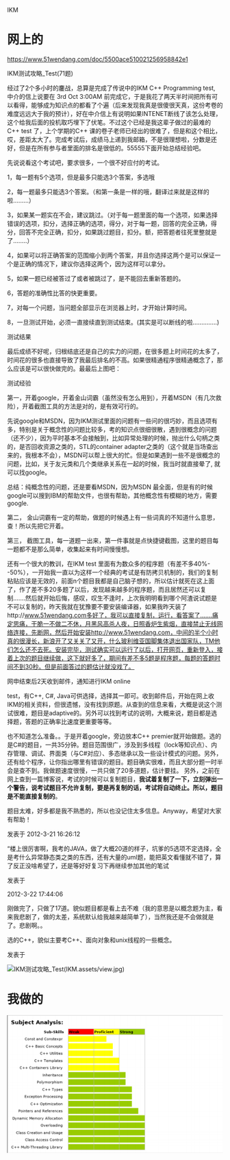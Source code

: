 IKM

# 网上的

https://www.51wendang.com/doc/5500ace510021256958842e1

 IKM测试攻略_Test(71题)

经过了2个多小时的鏖战，总算是完成了传说中的IKM C++ Programming test, 中介的信上说要在 3rd Oct 3:00AM 前完成它，于是我花了两天半时间把所有可以看得，能够成为知识点的都看了个遍（后来发现我真是很傻很天真，这份考卷的难度远远大于我的预计），好在中介信上有说明如果INTENET断线了该怎么处理，这个给我后面的投机取巧埋下了伏笔。不过这个已经是我这辈子做过的最难的C++ test 了，上个学期的C++ 课的卷子老师已经出的很难了，但是和这个相比，哎，差距太大了。完成考试后，成绩马上递到我邮箱，不是很理想啦，分数是还好，但是在所有参与者里面的排名是很低的。55555下面开始总结经验吧。



先说说看这个考试吧，要求很多，一个很不好应付的考试。

1，每一题有5个选项，但是最多只能选3个答案，多选哦

2，每一题最多只能选3个答案。（和第一条是一样的哦，翻译过来就是这样的啦.........）



3，如果某一题实在不会，建议跳过。（对于每一题里面的每一个选项，如果选择错误的选项，扣分，选择正确的选项，得分，对于每一题，回答的完全正确，得分，回答不完全正确，扣分，如果跳过题目，扣分。额，把答题者往死里整就是了........）

4，如果可以将正确答案的范围缩小到两个答案，并且你选择这两个是可以保证一个是正确的情况下，建议你选择这两个，因为这样可以拿分。

5，如果一题已经被答过了或者被跳过了，是不能回去重新答题的。

6，答题的准确性比答的快更重要。



7，对每一个问题，当问题全部显示在浏览器上时，才开始计算时间。



8，一旦测试开始，必须一直接续直到测试结束。(其实是可以断线的啦..............)



测试结果



最后成绩不好呢，归根结底还是自己的实力的问题，在很多题上时间花的太多了，时间花的很多也直接导致了我最后排名的不高。如果很精通程序很精通概念了，那么应该是可以很快做完的。最最后上图吧：



测试经验

第一，开着google，开着金山词霸（虽然没有怎么用到），开着MSDN（有几次救险），开着截图工具的方法是对的，是有效可行的。



先说google和MSDN，因为IKM测试里面的问题有一些问的很巧妙，而且选项有多，特别是关于概念性的问题比较多，考的知识点很细很散，遇到很概念的问题（还不少），因为平时基本不会接触到，比如异常处理的时候，抛出什么句柄之类的，是否回收资源之类的，STL的container adapter之类的（这个就是当场查出来的，我根本不会），MSDN可以帮上很大的忙。但是如果遇到一些不是很概念的问题，比如，关于友元类和几个类继承关系在一起的时候，我当时就直接晕了, 就可以找google。

总结：纯概念性的问题，还是要看MSDN，因为MSDN 最全面，但是有的时候google可以搜到IBM的帮助文件，也很有帮助，其他概念性有模糊的地方，需要google.





第二， 金山词霸有一定的帮助，做题的时候遇上有一些词真的不知道什么意思，查！所以先把它开着。



第三， 截图工具，每一道题一出来，第一件事就是点快捷键截图，这里的题目每一题都不是那么简单，收集起来有时间慢慢想。



还有一个很大的教训，在IKM test 里面有为数众多的程序题（有差不多40%--50%），一开始我一直以为这样一个经典的考试是有防拷贝机制的，我们的复制粘贴应该是无效的，前面n个题目我都是自己脑子想的，所以估计就死在这上面了，作了差不多20多题了以后，发现越来越多的程序题，而且居然还可以复制.......然后就开始后悔，感叹，叹生不逢时，上次我明明看到哪个阿渣说试题是不可以复制的，昨天我就在犹豫要不要安装编译器，如果我昨天装了http://www.51wendang.com多好了，我可以直接复制，运行，看答案了.......痛定思痛，干脆一不做二不休，月黑风高杀人夜，日照香炉生紫烟，直接禁止无线网络连接，先断网，然后开始安装http://www.51wendang.com，中间的半个小时真的很漫长，新浪开了又关关了又开，什么玻利维亚国脚集体退出国家队，TM他们怎么还不去死。安装完毕，测试确实可以运行了以后，打开网页，重新登入，接着上次的题目继续做，这下就好多了，期间有差不多5题是程序题，每题的答题时间不到30秒。但是前面答过的题估计就没戏了。



网申结束后2天收到邮件，通知进行IKM online

test，有C++, C#, Java可供选择，选择其一即可。收到邮件后，开始在网上收IKM的相关资料，但很遗憾，没有找到原题。从查到的信息来看，大概是说这个测试很难，题目是adaptive的。另外可以找到考试的说明，大概来说，题目都是选择题，答题的正确率比速度更重要等等。

也不知道怎么准备。。于是开着google，旁边放本C++ premier就开始做题。选的是C#的题目，一共35分钟。题目范围很广，涉及到多线程（lock等知识点）、内存管理、调试、界面类（与C#对应）、多态继承以及一些设计模式的问题。另外，还有给个程序，让你指出哪里有错误的题目。题目确实很难，而且大部分题一时半会是查不到。我做题速度很慢，一共只做了20多道题，估计要挂。 另外，之前在网上查到一篇博客说，考试的时候可以复制题目，**我试着复制了一下，立刻弹出一个警告，说考试题目不允许复制，要是再复制的话，考试将自动终止。所以，题目是不能直接复制的**。

题目太难，好多都是我不熟悉的，所以也没记住太多信息。Anyway，希望对大家有帮助！

发表于 2012-3-21 16:26:12

“楼上很厉害啊，我考的JAVA，做了大概20道的样子，坑爹的5选项不定选择，全是考什么异常静态类之类的东西，还有大量的uml题，能把英文看懂就不错了，算了反正没啥希望了，还是等好好复习下再继续参加其他的笔试

发表于

2012-3-22 17:44:06

刚做完了，只做了17道。貌似题目都是看上去不难（我的意思是以概念题为主，看来我悲剧了，做的太差，系统默认给我越来越简单了），当然我还是不会做就是了。悲剧啊。。



选的C++，貌似主要考C++、面向对象和unix线程的一些概念。

发表于

![IKM测试攻略_Test(IKM.assets/view.jpg)](https://img.51wendang.com/pic/5500ace510021256958842e1/2-413-png_6_0_0_46_88_549_464_892.439_1263.06-488-0-0-488.jpg)

# 我做的

![image-20200815144840000](../images/IKM.assets/image-20200815144840000.png)